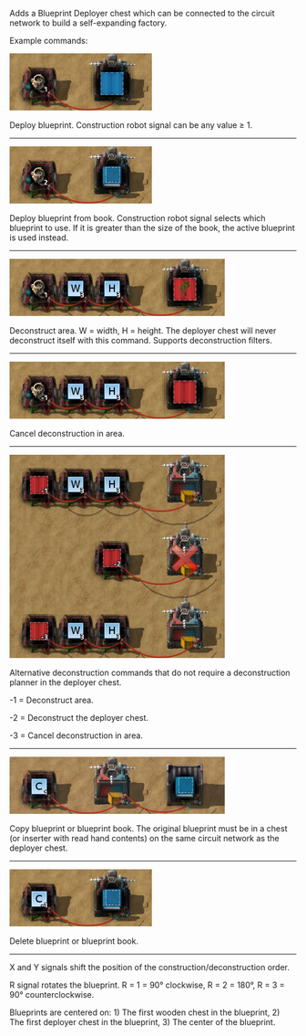Adds a Blueprint Deployer chest which can be connected to the circuit network to build a self-expanding factory.

Example commands:

![Construction robot = 1](docs/construction-robot_1.jpg)

Deploy blueprint. Construction robot signal can be any value ≥ 1.

---

![Construction robot = 2](docs/construction-robot_2.jpg)

Deploy blueprint from book. Construction robot signal selects which blueprint to use.  If it is greater than the size of the book, the active blueprint is used instead.

---

![Construction robot = 1](docs/construction-robot_3.jpg)

Deconstruct area. W = width, H = height. The deployer chest will never deconstruct itself with this command. Supports deconstruction filters.

---

![Construction robot = -1](docs/construction-robot_-1.jpg)

Cancel deconstruction in area.

---

![Deconstruction planner = -1](docs/deconstruction-planner.jpg)

Alternative deconstruction commands that do not require a deconstruction planner in the deployer chest.

-1 = Deconstruct area.

-2 = Deconstruct the deployer chest.

-3 = Cancel deconstruction in area.

---

![Signal C = 1](docs/signal-c-1.jpg)

Copy blueprint or blueprint book. The original blueprint must be in a chest (or inserter with read hand contents) on the same circuit network as the deployer chest.

---

![Signal C = -1](docs/signal-c-2.jpg)

Delete blueprint or blueprint book.

---

X and Y signals shift the position of the construction/deconstruction order.

R signal rotates the blueprint. R = 1 = 90° clockwise, R = 2 = 180°, R = 3 = 90° counterclockwise.

Blueprints are centered on: 1) The first wooden chest in the blueprint, 2) The first deployer chest in the blueprint, 3) The center of the blueprint.
